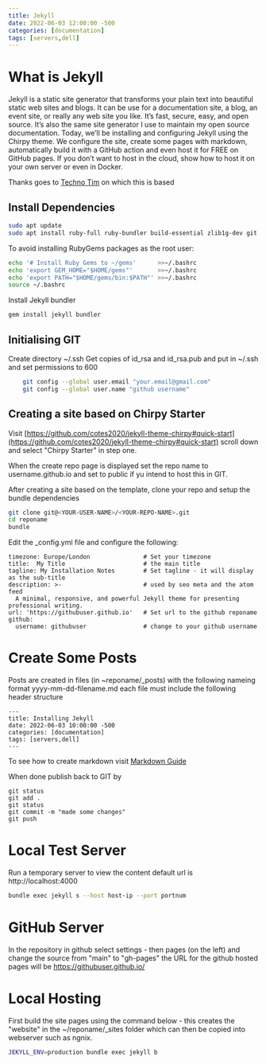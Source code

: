 ```yaml
---
title: Jekyll
date: 2022-06-03 12:00:00 -500
categories: [documentation]
tags: [servers,dell]
---
```


# What is Jekyll

Jekyll is a static site generator that transforms your plain text into beautiful static web sites and blogs. It can be use for a documentation site, a blog, an event site, or really any web site you like. It’s fast, secure, easy, and open source. It’s also the same site generator I use to maintain my open source documentation. Today, we’ll be installing and configuring Jekyll using the Chirpy theme. We configure the site, create some pages with markdown, automatically build it with a GitHub action and even host it for FREE on GitHub pages. If you don’t want to host in the cloud, show how to host it on your own server or even in Docker.

Thanks goes to [Techno Tim](https://docs.technotim.live/posts/jekyll-docs-site/) on which this is based

## Install Dependencies
```bash
sudo apt update
sudo apt install ruby-full ruby-bundler build-essential zlib1g-dev git
```
To avoid installing RubyGems packages as the root user:
```bash
echo '# Install Ruby Gems to ~/gems'      >>~/.bashrc
echo 'export GEM_HOME="$HOME/gems"'       >>~/.bashrc
echo 'export PATH="$HOME/gems/bin:$PATH"' >>~/.bashrc
source ~/.bashrc
```
Install Jekyll bundler
```bash
gem install jekyll bundler
```
## Initialising GIT

Create directory ~/.ssh
Get copies of id_rsa and id_rsa.pub and put in ~/.ssh and set permissions to 600
```bash
    git config --global user.email "your.email@gmail.com"
    git config --global user.name "github username"
```

## Creating a site based on Chirpy Starter
Visit [https://github.com/cotes2020/jekyll-theme-chirpy#quick-start](https://github.com/cotes2020/jekyll-theme-chirpy#quick-start) scroll down and select "Chirpy Starter" in step one.

When the create repo page is displayed set the repo name to username.github.io and set to public if yu intend to host this in GIT.

After creating a site based on the template, clone your repo and setup the bundle dependencies
```bash
git clone git@<YOUR-USER-NAME>/<YOUR-REPO-NAME>.git
cd reponame
bundle
```
Edit the _config.yml file and configure the following:
```
timezone: Europe/London               # Set your timezone
title:  My Title                      # the main title
tagline: My Installation Notes        # Set tagline - it will display as the sub-title
description: >-                       # used by seo meta and the atom feed
  A minimal, responsive, and powerful Jekyll theme for presenting professional writing.
url: 'https://githubuser.github.io'   # Set url to the github reponame
github:
  username: githubuser                # change to your github username
```

# Create Some Posts

Posts are created in files (in ~reponame/_posts) with the following nameing format yyyy-mm-dd-filename.md each file must include the
following header structure
```
---
title: Installing Jekyll
date: 2022-06-03 10:00:00 -500
categories: [documentation]
tags: [servers,dell]
---
```
To see how to create markdown visit [Markdown Guide](https://www.markdownguide.org/)

When done publish back to GIT by
```
git status
git add .
git status
git commit -m "made some changes"
git push
```
# Local Test Server
Run a temporary server to view the content default url is http://localhost:4000
```bash
bundle exec jekyll s --host host-ip --port portnum
```
# GitHub Server
In the repository in github select settings - then pages (on the left) and change the source from "main" to "gh-pages" the URL for the github hosted pages will be https://githubuser.github.io/

# Local Hosting
First build the site pages using the command below - this creates the "website" in the ~/reponame/_sites folder which can then be copied into webserver such as ngnix.
```bash
JEKYLL_ENV=production bundle exec jekyll b
```
